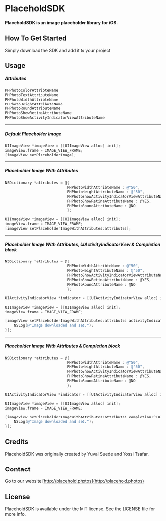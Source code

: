 # PlaceholdSDK

#### PlaceholdSDK is an image placeholder library for iOS.

## How To Get Started
Simply download the SDK and add it to your project



## Usage

##### Attributes

```objectivec
PHPhotoColorAttribteName
PHPhotoTextAttributeName
PHPhotoWidthAttribteName
PHPhotoHeightAttributeName
PHPhotoRoundAttributeName
PHPhotoShowRetinaAttributeName
PHPhotoShowActivityIndicatorViewAttributeName
```

---

##### Default Placeholder Image

```objective-c
UIImageView *imageView = [[UIImageView alloc] init];
imageView.frame = IMAGE_VIEW_FRAME;
[imageView setPlaceholderImage];
```

---

##### Placeholder Image With Attributes

```objective-c
NSDictionary *attributes = @{
                            PHPhotoWidthAttribteName : @"50",
                            PHPhotoHeightAttributeName : @"50",
                            PHPhotoShowActivityIndicatorViewAttributeName : @YES,
                            PHPhotoShowRetinaAttributeName : @YES,
                            PHPhotoRoundAttributeName : @NO
                            };

UIImageView *imageView = [[UIImageView alloc] init];
imageView.frame = IMAGE_VIEW_FRAME;
[imageView setPlaceholderImageWithAttributes:attributes];
```

---

##### Placeholder Image With Attributes, UIActivityIndicatorView & Completion block

```objective-c
NSDictionary *attributes = @{
                            PHPhotoWidthAttribteName : @"50",
                            PHPhotoHeightAttributeName : @"50",
                            PHPhotoShowActivityIndicatorViewAttributeName : @YES,
                            PHPhotoShowRetinaAttributeName : @YES,
                            PHPhotoRoundAttributeName : @NO
                            };

UIActivityIndicatorView *indicator = [[UIActivityIndicatorView alloc] init];
    
UIImageView *imageView = [[UIImageView alloc] init];
imageView.frame = IMAGE_VIEW_FRAME;

[imageView setPlaceholderImageWithAttributes:attributes activityIndicatorView:indicator completion:^(UIImage *image, NSError *error) {
	NSLog(@"Image downloaded and set.");
}];
```

---

##### Placeholder Image With Attributes & Completion block

```objective-c
NSDictionary *attributes = @{
                            PHPhotoWidthAttribteName : @"50",
                            PHPhotoHeightAttributeName : @"50",
                            PHPhotoShowActivityIndicatorViewAttributeName : @YES,
                            PHPhotoShowRetinaAttributeName : @YES,
                            PHPhotoRoundAttributeName : @NO
                            };

UIActivityIndicatorView *indicator = [[UIActivityIndicatorView alloc] init];
    
UIImageView *imageView = [[UIImageView alloc] init];
imageView.frame = IMAGE_VIEW_FRAME;

[imageView setPlaceholderImageWithAttributes:attributes completion:^(UIImage *image, NSError *error) {
    NSLog(@"Image downloaded and set.");
}];
```

## Credits

PlaceholdSDK was originally created by Yuval Suede and Yossi Tsafar.

## Contact

Go to our website [http://placehold.photos](http://placehold.photos)

## License

PlaceholdSDK is available under the MIT license. See the LICENSE file for more info.